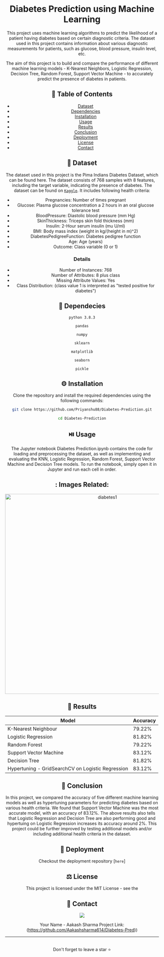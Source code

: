 <div align='center'>
  

  <h1>Diabetes Prediction using Machine Learning</h1>

  <p>
This project uses machine learning algorithms to predict the likelihood of a patient having diabetes based on certain diagnostic criteria. The dataset used in this project contains information about various diagnostic measurements for patients, such as glucose, blood pressure, insulin level, etc.

The aim of this project is to build and compare the performance of different machine learning models - K-Nearest Neighbors, Logistic Regression, Decision Tree, Random Forest, Support Vector Machine - to accurately predict the presence of diabetes in patients.
  </p>
  

<!-- Badges -->


 


<!-- Table of Contents -->

## :notebook_with_decorative_cover: Table of Contents

- [Dataset](#signal_strength-dataset)
- [Dependencies](#toolbox-dependecies)
- [Installation](#gear-installation)
- [Usage](#play_or_pause_button-usage)
- [Results](#rocket-results)
- [Conclusion](#construction-conclusion)
- [Deployment](#triangular_flag_on_post-deployment)
- [License](#balance_scale-license)
- [Contact](#handshake-contact)



## :signal_strength: Dataset

The dataset used in this project is the Pima Indians Diabetes Dataset, which can be found here. The dataset consists of 768 samples with 8 features, including the target variable, indicating the presence of diabetes. The dataset can be found on [`Kaggle`](https://www.kaggle.com/datasets/mathchi/diabetes-data-set). It includes following health criteria:

- Pregnancies: Number of times pregnant
- Glucose: Plasma glucose concentration a 2 hours in an oral glucose tolerance test
- BloodPressure: Diastolic blood pressure (mm Hg)
- SkinThickness: Triceps skin fold thickness (mm)
- Insulin: 2-Hour serum insulin (mu U/ml)
- BMI: Body mass index (weight in kg/(height in m)^2)
- DiabetesPedigreeFunction: Diabetes pedigree function
- Age: Age (years)
- Outcome: Class variable (0 or 1)

### Details
- Number of Instances: 768
- Number of Attributes: 8 plus class
- Missing Attribute Values: Yes
- Class Distribution: (class value 1 is interpreted as "tested positive for diabetes")



## :toolbox: Dependecies

`python 3.8.3`

`pandas`

`numpy`

`sklearn`

`matplotlib`

`seaborn`

`pickle`



## :gear: Installation

Clone the repository and install the required dependencies using the following commands:

```bash
git clone https://github.com/Priyanshu88/Diabetes-Prediction.git
```

```bash
cd Diabetes-Prediction
```



## :play_or_pause_button: Usage

The Jupyter notebook Diabetes Prediction.ipynb contains the code for loading and preprocessing the dataset, as well as implementing and evaluating the KNN, Logistic Regression, Random Forest, Support Vector Machine and Decision Tree models. To run the notebook, simply open it in Jupyter and run each cell in order.
<br/>


## : Images Related:

<img width="654" alt="diabetes1" src="https://github.com/user-attachments/assets/f802c63c-17dd-4f4b-84cd-bce38dbd7ca3" />




## :rocket: Results

<div align='center'>

| Model                                             | Accuracy |
|---------------------------------------------------|----------|
| K-Nearest Neighbour                               | 79.22%    |
| Logistic Regression                               | 81.82%    |
| Random Forest                                     | 79.22%    |
| Support Vector Machine                            | 83.12%    |
| Decision Tree                                     | 81.82%    |
| Hypertuning - GridSearchCV on Logistic Regression | 83.12%    |

</div>



## :construction: Conclusion

In this project, we compared the accuracy of five different machine learning models as well as hypertuning parameters for predicting diabetes based on various health criteria. We found that Support Vector Machine was the most accurate model, with an accuracy of 83.12%. The above results also tells that Logistic Regression and Decision Tree are also performing good and hypertuing on Logistic Regression increases its accuracy around 2%. This project could be further improved by testing additional models and/or including additional health criteria in the dataset.



## :triangular_flag_on_post: Deployment

Checkout the deployment repository [`here`]



## :balance_scale: License

This project is licensed under the MIT License - see the 


## :handshake: Contact

![](https://img.shields.io/badge/Gmail-D14836?style=for-the-badge&logo=gmail&logoColor=white)

Your Name - Aakash Sharma
Project Link: (https://github.com/Aakashsharma614/Diabetes-Pred))
<hr />
<br />
<div align="center">Don't forget to leave a star ⭐️</div>
